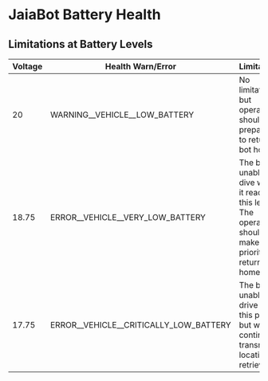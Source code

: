 # JaiaBot Battery Health

## Limitations at Battery Levels
| Voltage | Health Warn/Error                      | Limitations |
| ------- |----------------------------------------| ------------|
| 20      | WARNING__VEHICLE__LOW_BATTERY          | No limitations, but operator should be prepared to return bot home                                                     |
| 18.75   | ERROR__VEHICLE__VERY_LOW_BATTERY       | The bot is unable to dive when it reaches this level. The operator should make it a priority to return home            |
| 17.75   | ERROR__VEHICLE__CRITICALLY_LOW_BATTERY | The bot is unable to drive at this point, but will continue to transmit its location for retrieval.                               |
